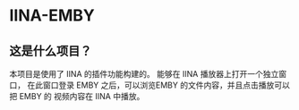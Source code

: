 # IINA-EMBY

## 这是什么项目？
本项目是使用了 IINA 的插件功能构建的。
能够在 IINA 播放器上打开一个独立窗口，
在此窗口登录 EMBY 之后，可以浏览EMBY
的文件内容，并且点击播放可以把 EMBY 的
视频内容在 IINA 中播放。